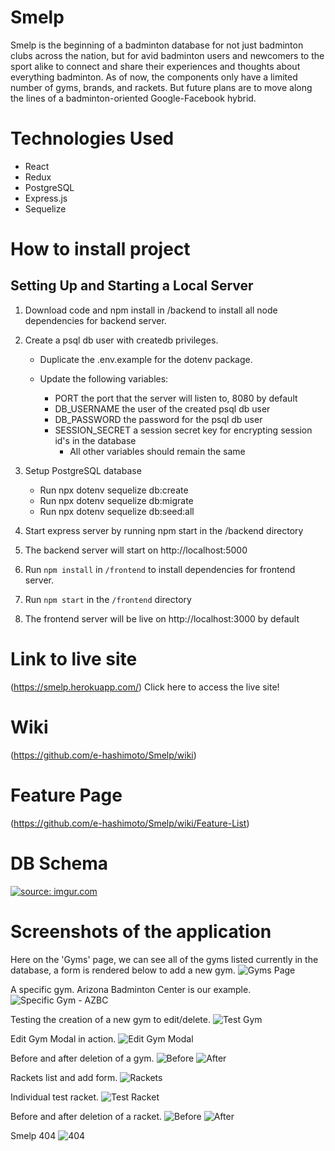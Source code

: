 # Smelp

Smelp is the beginning of a badminton database for not just badminton clubs across the nation, but for avid badminton users and newcomers to the sport alike to connect and share their experiences and thoughts about everything badminton.  As of now, the components only have a limited number of gyms, brands, and rackets.  But future plans are to move along the lines of a badminton-oriented Google-Facebook hybrid.  

# Technologies Used

- React
- Redux
- PostgreSQL
- Express.js
- Sequelize

# How to install project
## Setting Up and Starting a Local Server

1. Download code and npm install in /backend to install all node dependencies for backend server.

2. Create a psql db user with createdb privileges.

   - Duplicate the .env.example for the dotenv package.

   - Update the following variables:

     - PORT the port that the server will listen to, 8080 by default
     - DB_USERNAME the user of the created psql db user
     - DB_PASSWORD the password for the psql db user
     - SESSION_SECRET a session secret key for encrypting session id's in the database
       - All other variables should remain the same

3. Setup PostgreSQL database

   - Run npx dotenv sequelize db:create
   - Run npx dotenv sequelize db:migrate
   - Run npx dotenv sequelize db:seed:all

4. Start express server by running npm start in the /backend directory
5. The backend server will start on http://localhost:5000
6. Run `npm install` in `/frontend` to install dependencies for frontend server.
7. Run `npm start` in the `/frontend` directory
8. The frontend server will be live on http://localhost:3000 by default

# Link to live site 
(https://smelp.herokuapp.com/) Click here to access the live site!

# Wiki
(https://github.com/e-hashimoto/Smelp/wiki)

# Feature Page
(https://github.com/e-hashimoto/Smelp/wiki/Feature-List)

# DB Schema
<a href="https://i.imgur.com/PywnP33.png"><img src="https://i.imgur.com/PywnP33.png" title="source: imgur.com" /></a>

# Screenshots of the application

Here on the 'Gyms' page, we can see all of the gyms listed currently in the database, a form is rendered below to add a new gym.
![Gyms Page](https://i.imgur.com/hf0hKLE.png)

A specific gym.  Arizona Badminton Center is our example.
![Specific Gym - AZBC](https://imgur.com/bOT0klJ)

Testing the creation of a new gym to edit/delete.
![Test Gym](https://i.imgur.com/AX4RMuU.png)

Edit Gym Modal in action.
![Edit Gym Modal](https://i.imgur.com/ovWHov8.png)

Before and after deletion of a gym.
![Before](https://i.imgur.com/ERcmUqa.png)
![After](https://i.imgur.com/HO1OnD1.png)

Rackets list and add form.
![Rackets](https://i.imgur.com/vFmBURe.png)

Individual test racket.
![Test Racket](https://i.imgur.com/V7tyHmU.png)

Before and after deletion of a racket.
![Before](https://i.imgur.com/IeLrXKu.png)
![After](https://i.imgur.com/Q4qxT4M.png)

Smelp 404
![404](https://i.imgur.com/mMUK25q.png)
